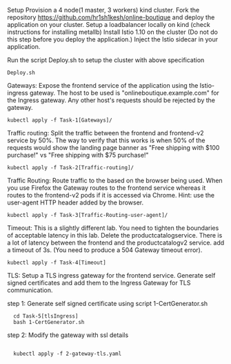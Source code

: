 Setup
Provision a 4 node(1 master, 3 workers) kind cluster.
Fork the repository https://github.com/hr1sh1kesh/online-boutique and deploy the application on your cluster.
Setup a loadbalancer locally on kind (check instructions for installing metallb)
Install Istio 1.10 on the cluster (Do not do this step before you deploy the application.)
Inject the Istio sidecar in your application.

  
  Run the script Deploy.sh to setup the cluster with above specification 
  
  ```
  Deploy.sh
  ``` 

Gateways:
Expose the frontend service of the application using the Istio-ingress gateway.
The host to be used is "onlineboutique.example.com" for the Ingress gateway. Any other host's requests should be rejected by the gateway.

  ```
  kubectl apply -f Task-1[Gateways]/
  ```

Traffic routing:
Split the traffic between the frontend and frontend-v2 service by 50%.
The way to verify that this works is when 50% of the requests would show the landing page banner as "Free shipping with $100 purchase!" vs "Free shipping with $75 purchase!"

  ```
  kubectl apply -f Task-2[Traffic-routing]/
  ```

Traffic Routing:
Route traffic to the based on the browser being used.
When you use Firefox the Gateway routes to the frontend service whereas it routes to the frontend-v2 pods if it is accessed via Chrome.
Hint: use the user-agent HTTP header added by the browser.

  ```
  kubectl apply -f Task-3[Traffic-Routing-user-agent]/
  ```

Timeout:
This is a slightly different lab. You need to tighten the boundaries of acceptable latency in this lab.
Delete the productcatalogservice. There is a lot of latency between the frontend and the productcatalogv2 service. add a timeout of 3s. (You need to produce a 504 Gateway timeout error).

  ```
  kubectl apply -f Task-4[Timeout]
  ```

TLS:
Setup a TLS ingress gateway for the frontend service. Generate self signed certificates and add them to the Ingress Gateway for TLS communication.

  step 1: Generate self signed certificate using script 1-CertGenerator.sh
  
```
  cd Task-5[tlsIngress]
  bash 1-CertGenerator.sh
```
step 2: Modify the gateway with ssl details 

```
  
  kubectl apply -f 2-gateway-tls.yaml
```
